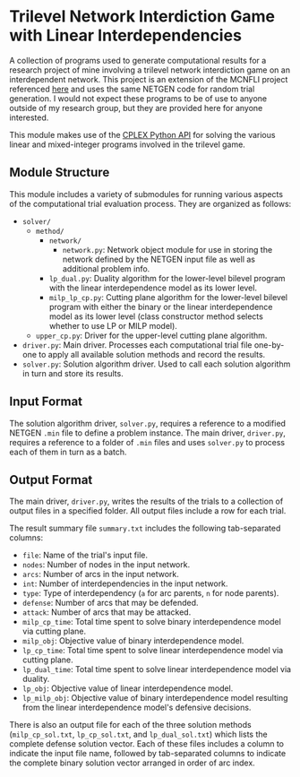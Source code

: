 # Trilevel Network Interdiction Game with Linear Interdependencies

A collection of programs used to generate computational results for a research project of mine involving a trilevel network interdiction game on an interdependent network. This project is an extension of the MCNFLI project referenced [here](https://github.com/adam-rumpf/mcnfli-trials) and uses the same NETGEN code for random trial generation. I would not expect these programs to be of use to anyone outside of my research group, but they are provided here for anyone interested.

This module makes use of the [CPLEX Python API](https://www.ibm.com/support/knowledgecenter/SSSA5P_12.7.1/ilog.odms.cplex.help/CPLEX/GettingStarted/topics/set_up/Python_setup.html) for solving the various linear and mixed-integer programs involved in the trilevel game.

## Module Structure

This module includes a variety of submodules for running various aspects of the computational trial evaluation process. They are organized as follows:

* `solver/`
  * `method/`
    * `network/`
      * `network.py`: Network object module for use in storing the network defined by the NETGEN input file as well as additional problem info.
    * `lp_dual.py`: Duality algorithm for the lower-level bilevel program with the linear interdependence model as its lower level.
    * `milp_lp_cp.py`: Cutting plane algorithm for the lower-level bilevel program with either the binary or the linear interdependence model as its lower level (class constructor method selects whether to use LP or MILP model).
  * `upper_cp.py`: Driver for the upper-level cutting plane algorithm.
* `driver.py`: Main driver. Processes each computational trial file one-by-one to apply all available solution methods and record the results.
* `solver.py`: Solution algorithm driver. Used to call each solution algorithm in turn and store its results.

## Input Format

The solution algorithm driver, `solver.py`, requires a reference to a modified NETGEN `.min` file to define a problem instance. The main driver, `driver.py`, requires a reference to a folder of `.min` files and uses `solver.py` to process each of them in turn as a batch.

## Output Format

The main driver, `driver.py`, writes the results of the trials to a collection of output files in a specified folder. All output files include a row for each trial.

The result summary file `summary.txt` includes the following tab-separated columns:

* `file`: Name of the trial's input file.
* `nodes`: Number of nodes in the input network.
* `arcs`: Number of arcs in the input network.
* `int`: Number of interdependencies in the input network.
* `type`: Type of interdependency (`a` for arc parents, `n` for node parents).
* `defense`: Number of arcs that may be defended.
* `attack`: Number of arcs that may be attacked.
* `milp_cp_time`: Total time spent to solve binary interdependence model via cutting plane.
* `milp_obj`: Objective value of binary interdependence model.
* `lp_cp_time`: Total time spent to solve linear interdependence model via cutting plane.
* `lp_dual_time`: Total time spent to solve linear interdependence model via duality.
* `lp_obj`: Objective value of linear interdependence model.
* `lp_milp_obj`: Objective value of binary interdependence model resulting from the linear interdependence model's defensive decisions.

There is also an output file for each of the three solution methods (`milp_cp_sol.txt`, `lp_cp_sol.txt`, and `lp_dual_sol.txt`) which lists the complete defense solution vector. Each of these files includes a column to indicate the input file name, followed by tab-separated columns to indicate the complete binary solution vector arranged in order of arc index.
